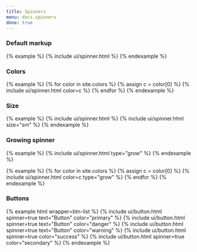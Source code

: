 ```yaml
---
title: Spinners
menu: docs.spinners
done: true
---
```


### Default markup

{% example %}
{% include ui/spinner.html %}
{% endexample %}


### Colors

{% example %}
{% for color in site.colors %}
{% assign c = color[0] %}
{% include ui/spinner.html color=c %}
{% endfor %}
{% endexample %}

### Size

{% example %}
{% include ui/spinner.html %}
{% include ui/spinner.html size="sm" %}
{% endexample %}

### Growing spinner

{% example %}
{% include ui/spinner.html type="grow" %}
{% endexample %}

{% example %}
{% for color in site.colors %}
{% assign c = color[0] %}
{% include ui/spinner.html color=c type="grow" %}
{% endfor %}
{% endexample %}

### Buttons

{% example html wrapper=btn-list %}
{% include ui/button.html spinner=true text="Button" color="primary" %}
{% include ui/button.html spinner=true text="Button" color="danger" %}
{% include ui/button.html spinner=true text="Button" color="warning" %}
{% include ui/button.html spinner=true color="success" %}
{% include ui/button.html spinner=true color="secondary" %}
{% endexample %}

